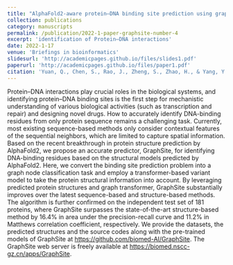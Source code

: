 ```yaml
---
title: "AlphaFold2-aware protein–DNA binding site prediction using graph transformer"
collection: publications
category: manuscripts
permalink: /publication/2022-1-paper-graphsite-number-4
excerpt: 'identification of Protein–DNA interactions'
date: 2022-1-17
venue: 'Briefings in bioinformatics'
slidesurl: 'http://academicpages.github.io/files/slides1.pdf'
paperurl: 'http://academicpages.github.io/files/paper1.pdf'
citation: 'Yuan, Q., Chen, S., Rao, J., Zheng, S., Zhao, H., & Yang, Y. (2022). AlphaFold2-aware protein–DNA binding site prediction using graph transformer. Briefings in Bioinformatics, 23(2), bbab564.'
---
```


Protein–DNA interactions play crucial roles in the biological systems, and identifying protein–DNA binding sites is the first step for mechanistic understanding of various biological activities (such as transcription and repair) and designing novel drugs. How to accurately identify DNA-binding residues from only protein sequence remains a challenging task. Currently, most existing sequence-based methods only consider contextual features of the sequential neighbors, which are limited to capture spatial information. Based on the recent breakthrough in protein structure prediction by AlphaFold2, we propose an accurate predictor, GraphSite, for identifying DNA-binding residues based on the structural models predicted by AlphaFold2. Here, we convert the binding site prediction problem into a graph node classification task and employ a transformer-based variant model to take the protein structural information into account. By leveraging predicted protein structures and graph transformer, GraphSite substantially improves over the latest sequence-based and structure-based methods. The algorithm is further confirmed on the independent test set of 181 proteins, where GraphSite surpasses the state-of-the-art structure-based method by 16.4% in area under the precision-recall curve and 11.2% in Matthews correlation coefficient, respectively. We provide the datasets, the predicted structures and the source codes along with the pre-trained models of GraphSite at https://github.com/biomed-AI/GraphSite. The GraphSite web server is freely available at https://biomed.nscc-gz.cn/apps/GraphSite.
